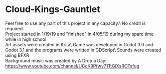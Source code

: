 # Cloud-Kings-Gauntlet
Feel free to use any part of this project in any capacity.\ 
No credit is required.\
Project started in 1/19/19 and "finished" in 4/05/19 during my spare time while in high school\
Art assets were created in Krita\ 
Game was developed in Godot 3.0 and Godot 3.1 and the programs were writted in GDScript\ 
Sounds were created using BFXR\
Background music was created by A Drop a Day: https://www.youtube.com/channel/UCcK9Pfwv71TtGiXsROTsfug 

